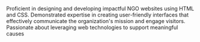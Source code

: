 Proficient in designing and developing impactful NGO websites using HTML and CSS. Demonstrated expertise in creating user-friendly interfaces that effectively communicate the organization's mission and engage visitors. Passionate about leveraging web technologies to support meaningful causes
